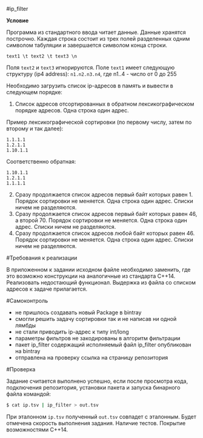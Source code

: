 #ip_filter

**Условие**

Программа из стандартного ввода читает данные. Данные хранятся построчно. Каждая строка состоит из трех полей разделенных одним символом табуляции и завершается символом конца строки.
```
text1 \t text2 \t text3 \n
```

Поля `text2` и `text3` игнорируются. Поле `text1` имеет следующую структуру (ip4 address): `n1.n2.n3.n4`, где n1..4 - число от 0 до 255

Необходимо загрузить список ip-адресов в память и вывести в следующем порядке:
1. Список адресов отсортированных в обратном лексикографическом порядке адресов. Одна строка один адрес.

Пример лексикографической сортировки (по первому числу, затем по второму и так далее):
```
1.1.1.1
1.2.1.1
1.10.1.1
```

Соответственно обратная:
```
1.10.1.1
1.2.1.1
1.1.1.1
```

2. Сразу продолжается список адресов первый байт которых равен 1. Порядок сортировки не меняется. Одна строка один адрес. Списки ничем
не разделяются.
3. Сразу продолжается список адресов первый байт которых равен 46, а второй 70. Порядок сортировки не меняется. Одна строка один адрес.
Списки ничем не разделяются.
4. Сразу продолжается список адресов любой байт которых равен 46.
Порядок сортировки не меняется. Одна строка один адрес. Списки ничем не разделяются.

#Требования к реализации

В приложенном к задании исходном файле необходимо заменить, где это возможно конструкции на аналогичные из стандарта С++14.
Реализовать недостающий функционал. Выдержка из файла со списком адресов к задаче прилагается.

#Самоконтроль
- не пришлось создавать новый Package в bintray
- смогли решить задачу сортировки так и не написав ни одной лямбды
- не стали приводить ip-адрес к типу int/long
- параметры фильтров не закодированы в алгоритм фильтрации
- пакет ip_filter содержащий исполняемый файл ip_filter опубликован на bintray
- отправлена на проверку ссылка на страницу репозитория

#Проверка

Задание считается выполнено успешно, если после просмотра кода, подключения репозитория, установки пакета и запуска бинарного файла
командой:
```sh
$ cat ip.tsv | ip_filter > out.tsv
```
При эталонном `ip.tsv` полученный `out.tsv` совпадет с эталонным. Будет отмечена скорость выполнения задания. Наличие тестов. Покрытие возможностями C++14.